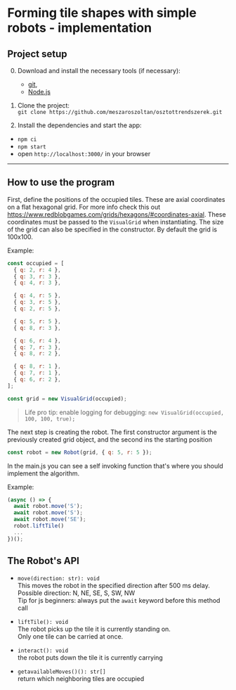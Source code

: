 # Forming tile shapes with simple robots - implementation  

## Project setup  

0. Download and install the necessary tools (if necessary):  
    - [git](https://gitforwindows.org/),
    - [Node.js](https://nodejs.org/en/)  

1. Clone the project:  
  `git clone https://github.com/meszaroszoltan/osztottrendszerek.git`  

2. Install the dependencies and start the app:  
  - `npm ci`  
  - `npm start`  
  - open `http://localhost:3000/` in your browser  

---

## How to use the program  

First, define the positions of the occupied tiles. These are axial coordinates on a flat hexagonal grid. For more info check this out https://www.redblobgames.com/grids/hexagons/#coordinates-axial.
These coordinates must be passed to the `VisualGrid` when instantiating.
The size of the grid can also be specified in the constructor. By default the grid is 100x100.

Example:
```js
const occupied = [
  { q: 2, r: 4 },
  { q: 3, r: 3 },
  { q: 4, r: 3 },

  { q: 4, r: 5 },
  { q: 3, r: 5 },
  { q: 2, r: 5 },

  { q: 5, r: 5 },
  { q: 8, r: 3 },

  { q: 6, r: 4 },
  { q: 7, r: 3 },
  { q: 8, r: 2 },

  { q: 8, r: 1 },
  { q: 7, r: 1 },
  { q: 6, r: 2 },
];

const grid = new VisualGrid(occupied);
```
> Life pro tip: enable logging for debugging: `new VisualGrid(occupied, 100, 100, true);`

The next step is creating the robot. The first constructor argument is the previously created grid object, and the second ins the starting position

```js
const robot = new Robot(grid, { q: 5, r: 5 });
```

In the main.js you can see a self invoking function that's where you should implement the algorithm.

Example:
```js
(async () => {
  await robot.move('S');
  await robot.move('S');
  await robot.move('SE');
  robot.liftTile()
  ...
})();
```

## The Robot's API
- `move(direction: str): void`  
  This moves the robot in the specified direction after 500 ms delay.  
  Possible direction: N, NE, SE, S, SW, NW  
  Tip for js beginners: always put the `await` keyword before this method call  

- `liftTile(): void`  
  The robot picks up the tile it is currently standing on.  
  Only one tile can be carried at once.  

- `interact(): void`  
  the robot puts down the tile it is currently carrying

- `getavailableMoves()(): str[]`  
  return which neighboring tiles are occupied  
